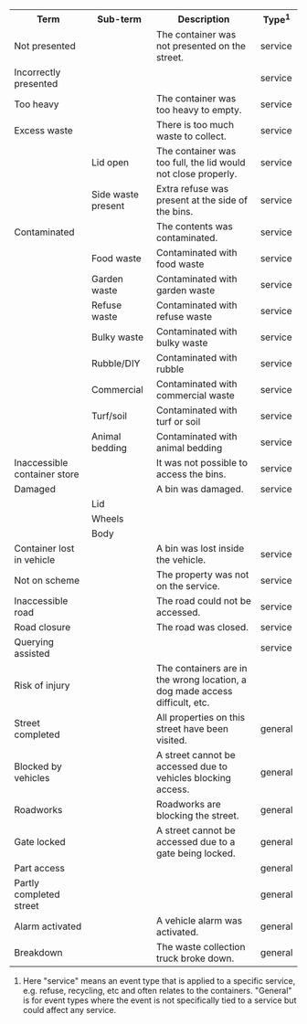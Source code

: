 
<table>
<tr>
  <!-- <th>ID</th> -->
  <th>Term</th>
  <th>Sub-term</th>
  <th>Description</th>
  <th>Type<sup>1</sup></th>
  <!-- <th>Synonyms</th> -->
</tr>

<tr>
  <!-- <td></td> -->
  <td>Not presented</td>
  <td></td>
  <td>The container was not presented on the street.</td>
  <td>service</td>
  <!-- <td>Non-Presentation</td> -->
</tr>

<tr>
  <!-- <td></td> -->
  <td>Incorrectly presented</td>
  <td></td>
  <td></td>
  <td>service</td>
  <!-- <td>Wrong bin (wrong residual / recycling week)</td> -->
</tr>

<tr>
  <!-- <td></td> -->
  <td>Too heavy</td>
  <td></td>
  <td>The container was too heavy to empty.</td>
  <td>service</td>
  <!-- <td>Overweight Bin / Bin too heavy (unsafe to lift)</td> -->
</tr>

<tr>
  <!-- <td></td> -->
  <td>Excess waste</td>
  <td></td>
  <td>There is too much waste to collect.</td>
  <td>service</td>
  <!-- <td></td> -->
</tr>

<tr>
  <!-- <td></td> -->
  <td></td>
  <td>Lid open</td>
  <td>The container was too full, the lid would not close properly.</td>
  <td>service</td>
  <!-- <td>Overflowing Bin / Lid up</td> -->
</tr>

<tr>
  <!-- <td></td> -->
  <td></td>
  <td>Side waste present</td>
  <td>Extra refuse was present at the side of the bins.</td>
  <td>service</td>
  <!-- <td>Sidewaste / Side waste (bin emptied but side waste left)</td> -->
</tr>

<tr>
  <!-- <td></td> -->
  <td>Contaminated</td>
  <td></td>
  <td>The contents was contaminated.</td>
  <td>service</td>
  <!-- <td>Incorrect items in bin (contaminated)</td> -->
</tr>

<tr>
  <!-- <td></td> -->
  <td></td>
  <td>Food waste</td>
  <td>Contaminated with food waste</td>
  <td>service</td>
  <!-- <td></td> -->
</tr>

<tr>
  <!-- <td></td> -->
  <td></td>
  <td>Garden waste</td>
  <td>Contaminated with garden waste</td>
  <td>service</td>
  <!-- <td></td> -->
</tr>

<tr>
  <!-- <td></td> -->
  <td></td>
  <td>Refuse waste</td>
  <td>Contaminated with refuse waste</td>
  <td>service</td>
  <!-- <td></td> -->
</tr>

<tr>
  <!-- <td></td> -->
  <td></td>
  <td>Bulky waste</td>
  <td>Contaminated with bulky waste</td>
  <td>service</td>
  <!-- <td></td> -->
</tr>

<tr>
  <!-- <td></td> -->
  <td></td>
  <td>Rubble/DIY</td>
  <td>Contaminated with rubble</td>
  <td>service</td>
  <!-- <td></td> -->
</tr>

<tr>
  <!-- <td></td> -->
  <td></td>
  <td>Commercial</td>
  <td>Contaminated with commercial waste</td>
  <td>service</td>
  <!-- <td></td> -->
</tr>

<tr>
  <!-- <td></td> -->
  <td></td>
  <td>Turf/soil</td>
  <td>Contaminated with turf or soil</td>
  <td>service</td>
  <!-- <td></td> -->
</tr>

<tr>
  <!-- <td></td> -->
  <td></td>
  <td>Animal bedding</td>
  <td>Contaminated with animal bedding</td>
  <td>service</td>
  <!-- <td></td> -->
</tr>

<tr>
  <!-- <td></td> -->
  <td>Inaccessible container store</td>
  <td></td>
  <td>It was not possible to access the bins.</td>
  <td>service</td>
  <!-- <td>Inaccessible Bin Store</td> -->
</tr>

<tr>
  <!-- <td></td> -->
  <td>Damaged</td>
  <td></td>
  <td>A bin was damaged.</td>
  <td>service</td>
  <!-- <td>Bin damaged / Damaged bin (unsafe to lift)</td> -->
</tr>

<tr>
  <!-- <td></td> -->
  <td></td>
  <td>Lid</td>
  <td></td>
  <td></td>
  <!-- <td></td> -->
</tr>

<tr>
  <!-- <td></td> -->
  <td></td>
  <td>Wheels</td>
  <td></td>
  <td></td>
  <!-- <td></td> -->
</tr>

<tr>
  <!-- <td></td> -->
  <td></td>
  <td>Body</td>
  <td></td>
  <td></td>
  <!-- <td></td> -->
</tr>

<tr>
  <!-- <td></td> -->
  <td>Container lost in vehicle</td>
  <td></td>
  <td>A bin was lost inside the vehicle.</td>
  <td>service</td>
  <!-- <td>Receptacle Lost in Vehicle</td> -->
</tr>

<tr>
  <!-- <td></td> -->
  <td>Not on scheme</td>
  <td></td>
  <td>The property was not on the service.</td>
  <td>service</td>
  <!-- <td></td> -->
</tr>

<tr>
  <!-- <td></td> -->
  <td>Inaccessible road</td>
  <td></td>
  <td>The road could not be accessed.</td>
  <td>service</td>
  <!-- <td></td> -->
</tr>

<tr>
  <!-- <td></td> -->
  <td>Road closure</td>
  <td></td>
  <td>The road was closed.</td>
  <td>service</td>
  <!-- <td></td> -->
</tr>

<tr>
  <!-- <td></td> -->
  <td>Querying assisted</td>
  <td></td>
  <td></td>
  <td>service</td>
  <!-- <td></td> -->
</tr>

<tr>
  <!-- <td></td> -->
  <td>Risk of injury</td>
  <td></td>
  <td>The containers are in the wrong location, a dog made access difficult, etc.</td>
  <td></td>
  <!-- <td></td> -->
</tr>

<tr>
  <!-- <td></td> -->
  <td>Street completed</td>
  <td></td>
  <td>All properties on this street have been visited.</td>
  <td>general</td>
  <!-- <td></td> -->
</tr>

<tr>
  <!-- <td></td> -->
  <td>Blocked by vehicles</td>
  <td></td>
  <td>A street cannot be accessed due to vehicles blocking access.</td>
  <td>general</td>
  <!-- <td></td> -->
</tr>

<tr>
  <!-- <td></td> -->
  <td>Roadworks</td>
  <td></td>
  <td>Roadworks are blocking the street.</td>
  <td>general</td>
  <!-- <td></td> -->
</tr>

<tr>
  <!-- <td></td> -->
  <td>Gate locked</td>
  <td></td>
  <td>A street cannot be accessed due to a gate being locked.</td>
  <td>general</td>
  <!-- <td></td> -->
</tr>

<tr>
  <!-- <td></td> -->
  <td>Part access</td>
  <td></td>
  <td></td>
  <td>general</td>
  <!-- <td></td> -->
</tr>

<tr>
  <!-- <td></td> -->
  <td>Partly completed street</td>
  <td></td>
  <td></td>
  <td>general</td>
  <!-- <td></td> -->
</tr>

<tr>
  <!-- <td></td> -->
  <td>Alarm activated</td>
  <td></td>
  <td>A vehicle alarm was activated.</td>
  <td>general</td>
  <!-- <td></td> -->
</tr>

<tr>
  <!-- <td></td> -->
  <td>Breakdown</td>
  <td></td>
  <td>The waste collection truck broke down.</td>
  <td>general</td>
  <!-- <td></td> -->
</tr>

</table>

1. Here "service" means an event type that is applied to a specific service, e.g. refuse, recycling, etc and often relates to the containers. "General" is for event types where the event is not specifically tied to a service but could affect any service.